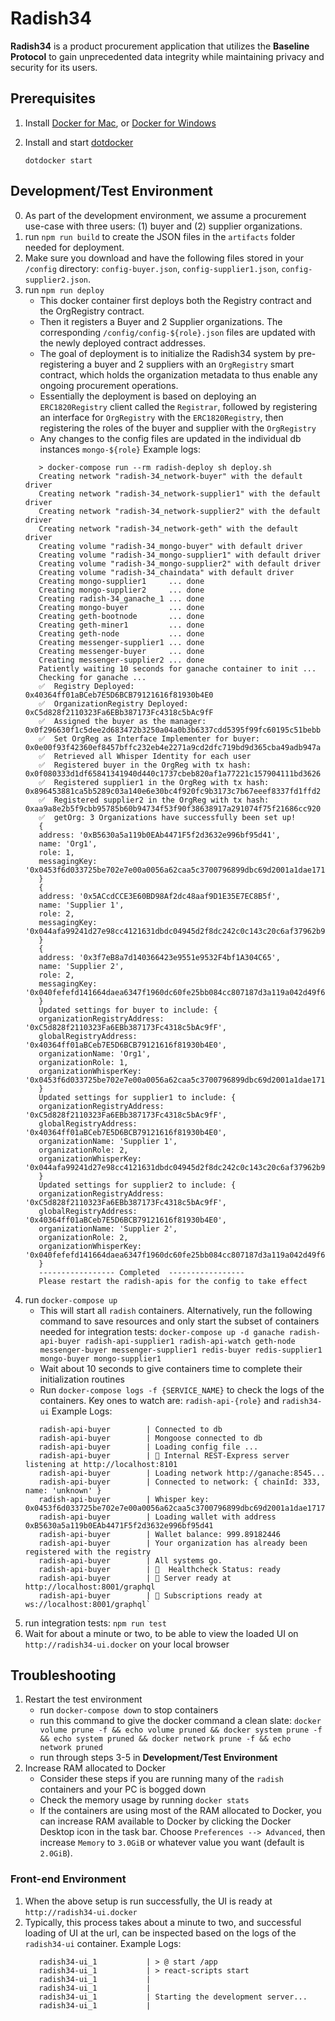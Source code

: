 # Radish34

__Radish34__ is a product procurement application that utilizes the __Baseline Protocol__ to gain unprecedented data integrity while maintaining privacy and security for its users.

## Prerequisites

1.  Install [Docker for Mac](https://www.docker.com/docker-mac), or
    [Docker for Windows](https://www.docker.com/docker-windows)

2.  Install and start [dotdocker](https://github.com/aj-may/dotdocker)

    `dotdocker start`

## Development/Test Environment

0. As part of the development environment, we assume a procurement use-case with three users: (1) buyer and (2) supplier organizations.
1. run `npm run build` to create the JSON files in the `artifacts` folder needed for deployment.
2. Make sure you download and have the following files stored in your `/config` directory: `config-buyer.json`, `config-supplier1.json`, `config-supplier2.json`.
3. run `npm run deploy`
   - This docker container first deploys both the Registry contract and the OrgRegistry contract.
   - Then it registers a Buyer and 2 Supplier organizations. The corresponding `/config/config-${role}.json` files are updated with the newly deployed contract addresses.
   - The goal of deployment is to initialize the Radish34 system by pre-registering a buyer and 2 suppliers with an `OrgRegistry` smart contract, which holds the organization metadata to thus enable any ongoing procurement operations. 
   - Essentially the deployment is based on deploying an `ERC1820Registry` client called the `Registrar`, followed by registering an interface for `OrgRegistry` with the `ERC1820Registry`, then registering the roles of the buyer and supplier with the `OrgRegistry`
   - Any changes to the config files are updated in the individual db instances `mongo-${role}`
   Example logs:
   ```
      > docker-compose run --rm radish-deploy sh deploy.sh
      Creating network "radish-34_network-buyer" with the default driver
      Creating network "radish-34_network-supplier1" with the default driver
      Creating network "radish-34_network-supplier2" with the default driver
      Creating network "radish-34_network-geth" with the default driver
      Creating volume "radish-34_mongo-buyer" with default driver
      Creating volume "radish-34_mongo-supplier1" with default driver
      Creating volume "radish-34_mongo-supplier2" with default driver
      Creating volume "radish-34_chaindata" with default driver
      Creating mongo-supplier1     ... done
      Creating mongo-supplier2     ... done
      Creating radish-34_ganache_1 ... done
      Creating mongo-buyer         ... done
      Creating geth-bootnode       ... done
      Creating geth-miner1         ... done
      Creating geth-node           ... done
      Creating messenger-supplier1 ... done
      Creating messenger-buyer     ... done
      Creating messenger-supplier2 ... done
      Patiently waiting 10 seconds for ganache container to init ...
      Checking for ganache ...
      ✅  Registry Deployed: 0x40364ff01aBCeb7E5D6BCB79121616f81930b4E0
      ✅  OrganizationRegistry Deployed: 0xC5d828f2110323Fa6EBb387173Fc4318c5bAc9fF
      ✅  Assigned the buyer as the manager: 0x0f296630f1c5dee2d683472b3250a04a0b3b6337cdd5395f99fc60195c51bebb
      ✅  Set OrgReg as Interface Implementer for buyer: 0x0e00f93f42360ef8457bffc232eb4e2271a9cd2dfc719bd9d365cba49adb947a
      ✅  Retrieved all Whisper Identity for each user
      ✅  Registered buyer in the OrgReg with tx hash: 0x0f080333d1df65841341940d440c1737cbeb820af1a77221c157904111bd3626
      ✅  Registered supplier1 in the OrgReg with tx hash: 0x896453881ca5b5289c03a140e6e30bc4f920fc9b3173c7b67eeef8337fd1ffd2
      ✅  Registered supplier2 in the OrgReg with tx hash: 0xaa9a8e2b5f9cbb95785b60b94734f53f90f38638917a291074f75f21686cc920
      ✅  getOrg: 3 Organizations have successfully been set up!
      {
      address: '0xB5630a5a119b0EAb4471F5f2d3632e996bf95d41',
      name: 'Org1',
      role: 1,
      messagingKey: '0x0453f6d033725be702e7e00a0056a62caa5c3700796899dbc69d2001a1dae1717b65d30ed3e7e607f8f00bfc69f09c0e22ef69fcee7cd6980434de34863c21491d'
      }
      {
      address: '0x5ACcdCCE3E60BD98Af2dc48aaf9D1E35E7EC8B5f',
      name: 'Supplier 1',
      role: 2,
      messagingKey: '0x044afa99241d27e98cc4121631dbdc04945d2f8dc242c0c143c20c6af37962b95e374b6e1181690e94c6b0aaaa7771b912fc4e7689ca9a415de08577943091c177'
      }
      {
      address: '0x3f7eB8a7d140366423e9551e9532F4bf1A304C65',
      name: 'Supplier 2',
      role: 2,
      messagingKey: '0x040fefefd141664daea6347f1960dc60fe25bb084cc807187d3a119a042d49f6a155222dbcd6fc17acc976757fb371fa60e37118f1572314d066655bc6f2e112eb'
      }
      Updated settings for buyer to include: {
      organizationRegistryAddress: '0xC5d828f2110323Fa6EBb387173Fc4318c5bAc9fF',
      globalRegistryAddress: '0x40364ff01aBCeb7E5D6BCB79121616f81930b4E0',
      organizationName: 'Org1',
      organizationRole: 1,
      organizationWhisperKey: '0x0453f6d033725be702e7e00a0056a62caa5c3700796899dbc69d2001a1dae1717b65d30ed3e7e607f8f00bfc69f09c0e22ef69fcee7cd6980434de34863c21491d'
      }
      Updated settings for supplier1 to include: {
      organizationRegistryAddress: '0xC5d828f2110323Fa6EBb387173Fc4318c5bAc9fF',
      globalRegistryAddress: '0x40364ff01aBCeb7E5D6BCB79121616f81930b4E0',
      organizationName: 'Supplier 1',
      organizationRole: 2,
      organizationWhisperKey: '0x044afa99241d27e98cc4121631dbdc04945d2f8dc242c0c143c20c6af37962b95e374b6e1181690e94c6b0aaaa7771b912fc4e7689ca9a415de08577943091c177'
      }
      Updated settings for supplier2 to include: {
      organizationRegistryAddress: '0xC5d828f2110323Fa6EBb387173Fc4318c5bAc9fF',
      globalRegistryAddress: '0x40364ff01aBCeb7E5D6BCB79121616f81930b4E0',
      organizationName: 'Supplier 2',
      organizationRole: 2,
      organizationWhisperKey: '0x040fefefd141664daea6347f1960dc60fe25bb084cc807187d3a119a042d49f6a155222dbcd6fc17acc976757fb371fa60e37118f1572314d066655bc6f2e112eb'
      }
      ----------------- Completed  -----------------
      Please restart the radish-apis for the config to take effect
   ```
4. run `docker-compose up`
   - This will start all `radish` containers. Alternatively, run the following command to save resources and only start the subset of containers needed for integration tests: `docker-compose up -d ganache radish-api-buyer radish-api-supplier1 radish-api-watch geth-node messenger-buyer messenger-supplier1 redis-buyer redis-supplier1 mongo-buyer mongo-supplier1`
   - Wait about 10 seconds to give containers time to complete their initialization routines
   - Run `docker-compose logs -f {SERVICE_NAME}` to check the logs of the containers. Key ones to watch are: `radish-api-{role}` and `radish34-ui`
   Example Logs:
   ```
      radish-api-buyer        | Connected to db
      radish-api-buyer        | Mongoose connected to db
      radish-api-buyer        | Loading config file ...
      radish-api-buyer        | 🚀 Internal REST-Express server listening at http://localhost:8101
      radish-api-buyer        | Loading network http://ganache:8545...
      radish-api-buyer        | Connected to network: { chainId: 333, name: 'unknown' }
      radish-api-buyer        | Whisper key: 0x0453f6d033725be702e7e00a0056a62caa5c3700796899dbc69d2001a1dae1717b65d30ed3e7e607f8f00bfc69f09c0e22ef69fcee7cd6980434de34863c21491d
      radish-api-buyer        | Loading wallet with address 0xB5630a5a119b0EAb4471F5f2d3632e996bf95d41
      radish-api-buyer        | Wallet balance: 999.89182446
      radish-api-buyer        | Your organization has already been registered with the registry
      radish-api-buyer        | All systems go.
      radish-api-buyer        | 🏥  Healthcheck Status: ready
      radish-api-buyer        | 🚀 Server ready at http://localhost:8001/graphql
      radish-api-buyer        | 🚀 Subscriptions ready at ws://localhost:8001/graphql`
   ```
5. run integration tests: `npm run test`
6. Wait for about a minute or two, to be able to view the loaded UI on `http://radish34-ui.docker` on your local browser

## Troubleshooting

1. Restart the test environment
   - run `docker-compose down` to stop containers
   - run this command to give the docker command a clean slate: `docker volume prune -f && echo volume pruned && docker system prune -f && echo system pruned && docker network prune -f && echo network pruned`
   - run through steps 3-5 in __Development/Test Environment__
2. Increase RAM allocated to Docker
   - Consider these steps if you are running many of the `radish` containers and your PC is bogged down
   - Check the memory usage by running `docker stats`
   - If the containers are using most of the RAM allocated to Docker, you can increase RAM available to Docker by clicking the Docker Desktop icon in the task bar. Choose `Preferences --> Advanced`, then increase `Memory` to `3.0GiB` or whatever value you want (default is `2.0GiB`).

### Front-end Environment

1. When the above setup is run successfully, the UI is ready at `http://radish34-ui.docker`
2. Typically, this process takes about a minute to two, and successful loading of UI at the url, can be inspected based on the logs of the `radish34-ui` container.
   Example Logs:
   ```
      radish34-ui_1           | > @ start /app
      radish34-ui_1           | > react-scripts start
      radish34-ui_1           |
      radish34-ui_1           |
      radish34-ui_1           | Starting the development server...
      radish34-ui_1           |
   ```

